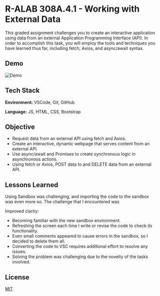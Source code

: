 # R-ALAB 308A.4.1 - Working with External Data

This graded assignment challenges you to create an interactive application using data from an external Application Programming Interface (API). In order to accomplish this task, you will employ the tools and techniques you have learned thus far, including fetch, Axios, and async/await syntax.



## Demo

<img alt="Demo" src="cat.gif">


## Tech Stack

**Environment:** VSCode, Git, GitHub

**Language:** JS, HTML, CSS, Bootstrap


## Objective

- Request data from an external API using fetch and Axios.
- Create an interactive, dynamic webpage that serves content from an external API.
- Use async/await and Promises to create synchronous logic in asynchronous actions.
- Using fetch or Axios, POST data to and DELETE data from an external API.
## Lessons Learned

Using Sandbox was challenging, and importing the code to the sandbox was even more so. The challenge that I encountered was

Improved clarity:

- Becoming familiar with the new sandbox environment.
- Refreshing the screen each time I write or revise the code to check its functionality.
- Even small comments appeared to cause errors in the sandbox, so I decided to delete them all.
- Converting the code to VSC requires additional effort to resolve any issues.
- Solving the problem was challenging due to the novelty of the tasks involved.
## License

[MIT](https://choosealicense.com/licenses/mit/)

